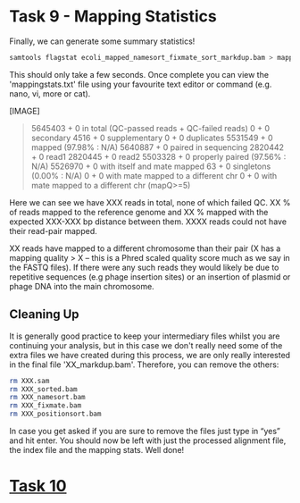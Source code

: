 # Task 9 - Mapping Statistics
Finally, we can generate some summary statistics!
```bash
samtools flagstat ecoli_mapped_namesort_fixmate_sort_markdup.bam > mappingstats.txt
```
This should only take a few seconds. Once complete you can view the 'mappingstats.txt' file using your favourite text editor or command (e.g. nano, vi, more or cat).

[IMAGE]

>5645403 + 0 in total (QC-passed reads + QC-failed reads)
0 + 0 secondary
4516 + 0 supplementary
0 + 0 duplicates
5531549 + 0 mapped (97.98% : N/A)
5640887 + 0 paired in sequencing
2820442 + 0 read1
2820445 + 0 read2
5503328 + 0 properly paired (97.56% : N/A)
5526970 + 0 with itself and mate mapped
63 + 0 singletons (0.00% : N/A)
0 + 0 with mate mapped to a different chr
0 + 0 with mate mapped to a different chr (mapQ>=5)


Here we can see we have XXX reads in total, none of which failed QC. XX % of reads mapped to the reference genome and XX % mapped with the expected XXX-XXX bp distance between them. XXXX reads could not have their read-pair mapped.

XX reads have mapped to a different chromosome than their pair (X has a mapping quality > X – this is a Phred scaled quality score much as we say in the FASTQ files). If there were any such reads they would likely be due to repetitive sequences (e.g phage insertion sites) or an insertion of plasmid or phage DNA into the main chromosome.

## Cleaning Up
It is generally good practice to keep your intermediary files whilst you are continuing your analysis, but in this case we don't really need some of the extra files we have created during this process, we are only really interested in the final file 'XX_markdup.bam'. Therefore, you can remove the others:
```bash
rm XXX.sam
rm XXX_sorted.bam
rm XXX_namesort.bam
rm XXX_fixmate.bam
rm XXX_positionsort.bam
```

In case you get asked if you are sure to remove the files just type in “yes” and hit enter. You should now be left with just the processed alignment file, the index file and the mapping stats. Well done!

# [Task 10]()

